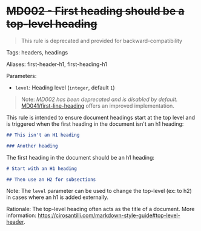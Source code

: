 # ~~MD002 - First heading should be a top-level heading~~

> This rule is deprecated and provided for backward-compatibility

Tags: headers, headings

Aliases: first-header-h1, first-heading-h1

Parameters:

* `level`: Heading level (`integer`, default `1`)

> Note: *MD002 has been deprecated and is disabled by default.*
> [MD041/first-line-heading](md041.md) offers an improved implementation.

This rule is intended to ensure document headings start at the top level and
is triggered when the first heading in the document isn't an h1 heading:

```markdown
## This isn't an H1 heading

### Another heading
```

The first heading in the document should be an h1 heading:

```markdown
# Start with an H1 heading

## Then use an H2 for subsections
```

Note: The `level` parameter can be used to change the top-level (ex: to h2) in
cases where an h1 is added externally.

Rationale: The top-level heading often acts as the title of a document. More
information: <https://cirosantilli.com/markdown-style-guide#top-level-header>.
